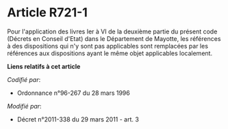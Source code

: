 # Article R721-1

Pour l'application des livres Ier à VI de la deuxième partie du présent code (Décrets en Conseil d'Etat) dans le Département
de Mayotte, les références à des dispositions qui n'y sont pas applicables sont remplacées par les références aux
dispositions ayant le même objet applicables localement.

**Liens relatifs à cet article**

_Codifié par_:

  - Ordonnance n°96-267 du 28 mars 1996

_Modifié par_:

  - Décret n°2011-338 du 29 mars 2011 - art. 3

